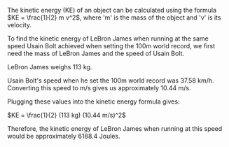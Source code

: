 The kinetic energy (KE) of an object can be calculated using the formula
$KE = \frac{1}{2} m v^2$, where 'm' is the mass of the object and 'v' is
its velocity.

To find the kinetic energy of LeBron James when running at the same
speed Usain Bolt achieved when setting the 100m world record, we first
need the mass of LeBron James and the speed of Usain Bolt.

LeBron James weighs 113 kg.

Usain Bolt's speed when he set the 100m world record was 37.58 km/h.
Converting this speed to m/s gives us approximately 10.44 m/s.

Plugging these values into the kinetic energy formula gives:

$KE = \frac{1}{2} (113 kg) (10.44 m/s)^2$

Therefore, the kinetic energy of LeBron James when running at this speed
would be approximately 6188.4 Joules.
